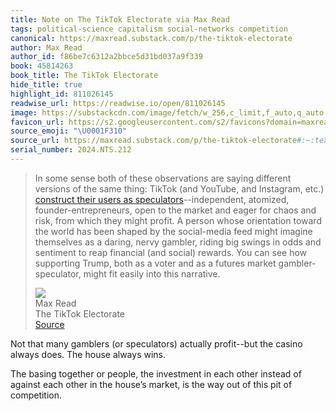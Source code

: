 ```yaml
---
title: Note on The TikTok Electorate via Max Read
tags: political-science capitalism social-networks competition
canonical: https://maxread.substack.com/p/the-tiktok-electorate
author: Max Read
author_id: f86be7c6312a2bbce5d31bd037a9f339
book: 45814263
book_title: The TikTok Electorate
hide_title: true
highlight_id: 811026145
readwise_url: https://readwise.io/open/811026145
image: https://substackcdn.com/image/fetch/w_256,c_limit,f_auto,q_auto:good,fl_progressive:steep/https%3A%2F%2Fbucketeer-e05bbc84-baa3-437e-9518-adb32be77984.s3.amazonaws.com%2Fpublic%2Fimages%2Fe157862e-36d4-4924-873b-8c3188451631_1280x1280.png
favicon_url: https://s2.googleusercontent.com/s2/favicons?domain=maxread.substack.com
source_emoji: "\U0001F310"
source_url: https://maxread.substack.com/p/the-tiktok-electorate#:~:text=In%20some%20sense,into%20this%20narrative.
serial_number: 2024.NTS.212
---
```

> In some sense both of these observations are saying different versions of the same thing: TikTok (and YouTube, and Instagram, etc.) [construct their users as speculators](https://maxread.substack.com/p/web3-as-a-speculative-community)--independent, atomized, founder-entrepreneurs, open to the market and eager for chaos and risk, from which they might profit. A person whose orientation toward the world has been shaped by the social-media feed might imagine themselves as a daring, nervy gambler, riding big swings in odds and sentiment to reap financial (and social) rewards. You can see how supporting Trump, both as a voter and as a futures market gambler-speculator, might fit easily into this narrative.
> <div class="quoteback-footer"><div class="quoteback-avatar"><img class="mini-favicon" src="https://s2.googleusercontent.com/s2/favicons?domain=maxread.substack.com"></div><div class="quoteback-metadata"><div class="metadata-inner"><span style="display:none">FROM:</span><div aria-label="Max Read" class="quoteback-author"> Max Read</div><div aria-label="The TikTok Electorate" class="quoteback-title"> The TikTok Electorate</div></div></div><div class="quoteback-backlink"><a target="_blank" aria-label="go to the full text of this quotation" rel="noopener" href="https://maxread.substack.com/p/the-tiktok-electorate#:~:text=In%20some%20sense,into%20this%20narrative." class="quoteback-arrow"> Source</a></div></div>

Not that many gamblers (or speculators) actually profit--but the casino always does. The house always wins. 

The basing together or people, the investment in each other instead of against each other in the house’s market, is the way out of this pit of competition. 